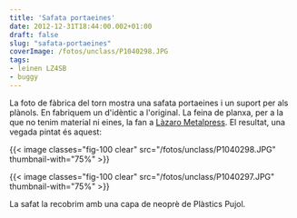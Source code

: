 ```yaml
---
title: 'Safata portaeines'
date: 2012-12-31T18:44:00.002+01:00
draft: false
slug: "safata-portaeines"
coverImage: /fotos/unclass/P1040298.JPG
tags: 
- leinen LZ4SB
- buggy
---
```



La foto de fàbrica del torn mostra una safata portaeines i un suport per als plànols. En fabriquem un d'idèntic a l'original. La feina de planxa, per a la que no tenim material ni eines, la fan a [Làzaro Metalpress](http://www.lazarometalpres.com/). El resultat, una vegada pintat és aquest:  
  


{{< image classes="fig-100 clear"  src="/fotos/unclass/P1040298.JPG" thumbnail-with="75%" >}}

  


{{< image classes="fig-100 clear"  src="/fotos/unclass/P1040297.JPG" thumbnail-with="75%" >}}

  
La safat la recobrim amb una capa de neoprè de Plàstics Pujol.
